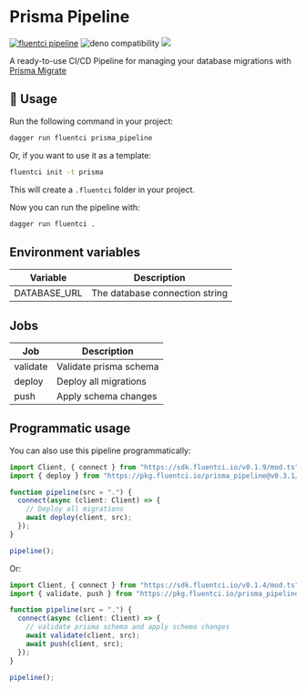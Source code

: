 # Prisma Pipeline

[![fluentci pipeline](https://img.shields.io/badge/dynamic/json?label=pkg.fluentci.io&labelColor=%23000&color=%23460cf1&url=https%3A%2F%2Fapi.fluentci.io%2Fv1%2Fpipeline%2Fprisma_pipeline&query=%24.version)](https://pkg.fluentci.io/prisma_pipeline)
![deno compatibility](https://shield.deno.dev/deno/^1.34)
[![](https://img.shields.io/codecov/c/gh/fluent-ci-templates/prisma-pipeline)](https://codecov.io/gh/fluent-ci-templates/prisma-pipeline)

A ready-to-use CI/CD Pipeline for managing your database migrations with [Prisma Migrate](https://www.prisma.io/docs/guides/migrate)

## 🚀 Usage

Run the following command in your project:

```bash
dagger run fluentci prisma_pipeline
```

Or, if you want to use it as a template:

```bash
fluentci init -t prisma
```

This will create a `.fluentci` folder in your project.

Now you can run the pipeline with:

```bash
dagger run fluentci .
```

## Environment variables

| Variable         | Description                    |
| ---------------- | ------------------------------ |
| DATABASE_URL     | The database connection string |

## Jobs

| Job       | Description               |
| --------- | ------------------------- |
| validate  | Validate prisma schema    |
| deploy    | Deploy all migrations     |
| push      | Apply schema changes      |

## Programmatic usage

You can also use this pipeline programmatically:

```ts
import Client, { connect } from "https://sdk.fluentci.io/v0.1.9/mod.ts";
import { deploy } from "https://pkg.fluentci.io/prisma_pipeline@v0.3.1/mod.ts";

function pipeline(src = ".") {
  connect(async (client: Client) => {
    // Deploy all migrations
    await deploy(client, src);
  });
}

pipeline();
```

Or:

```ts
import Client, { connect } from "https://sdk.fluentci.io/v0.1.4/mod.ts";
import { validate, push } from "https://pkg.fluentci.io/prisma_pipeline@v0.3.0/mod.ts";

function pipeline(src = ".") {
  connect(async (client: Client) => {
    // validate prisma schema and apply schema changes
    await validate(client, src);
    await push(client, src);
  });
}

pipeline();
```